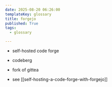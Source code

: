 ```yaml
---
date: 2025-08-20 06:26:00
templateKey: glossary
title: forgejo
published: True
tags:
  - glossary

---
```


- self-hosted code forge
- codeberg
- fork of gittea

- see [[self-hosting-a-code-forge-with-forgejo]]
